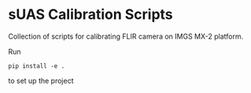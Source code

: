 # sUAS Calibration Scripts
Collection of scripts for calibrating FLIR camera on IMGS MX-2 platform.

Run
```
pip install -e .
```
to set up the project   